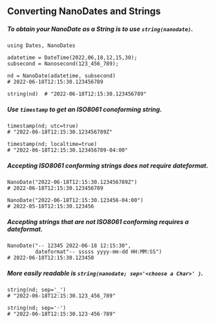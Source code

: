 ## Converting NanoDates and Strings

##### To obtain your NanoDate as a String is to use `string(nanodate)`.

```
using Dates, NanoDates

adatetime = DateTime(2022,06,18,12,15,30);
subsecond = Nanosecond(123_456_789);

nd = NanoDate(adatetime, subsecond)
# 2022-06-18T12:15:30.123456789

string(nd)  # "2022-06-18T12:15:30.123456789"
```

##### Use `timestamp` to get an ISO8061 conoforming string.
```
timestamp(nd; utc=true)
# "2022-06-18T12:15:30.123456789Z"

timestamp(nd; localtime=true)
# "2022-06-18T12:15:30.123456789-04:00"
```

##### Accepting ISO8061 conforming strings does not require dateformat.
```
NanoDate("2022-06-18T12:15:30.123456789Z")
# 2022-06-18T12:15:30.123456789

NanoDate("2022-06-18T12:15:30.123456-04:00")
# 2022-05-18T12:15:30.123456
```

##### Accepting strings that are not ISO8061 conforming requires a dateformat.
```
NanoDate("-- 12345 2022-06-18 12:15:30", 
         dateformat"-- sssss yyyy-mm-dd HH:MM:SS")
# 2022-06-18T12:15:30.123450
```

##### More easily readable is `string(nanodate; sep='<choose a Char>' )`.

```
string(nd; sep='_')
# "2022-06-18T12:15:30.123_456_789"

string(nd; sep='◦')
# "2022-06-18T12:15:30.123◦456◦789"
```
